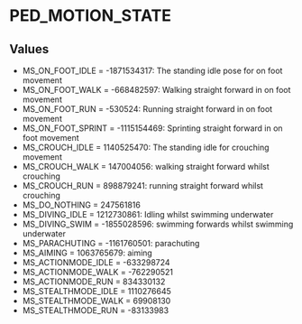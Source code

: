 # PED_MOTION_STATE

## Values
* MS_ON_FOOT_IDLE = -1871534317: The standing idle pose for on foot movement
* MS_ON_FOOT_WALK = -668482597: Walking straight forward in on foot movement
* MS_ON_FOOT_RUN = -530524: Running straight forward in on foot movement
* MS_ON_FOOT_SPRINT = -1115154469: Sprinting straight forward in on foot movement
* MS_CROUCH_IDLE = 1140525470: The standing idle for crouching movement
* MS_CROUCH_WALK = 147004056: walking straight forward whilst crouching
* MS_CROUCH_RUN = 898879241: running straight forward whilst crouching
* MS_DO_NOTHING = 247561816
* MS_DIVING_IDLE = 1212730861: Idling whilst swimming underwater
* MS_DIVING_SWIM = -1855028596: swimming forwards whilst swimming underwater
* MS_PARACHUTING = -1161760501: parachuting
* MS_AIMING = 1063765679: aiming
* MS_ACTIONMODE_IDLE = -633298724
* MS_ACTIONMODE_WALK = -762290521
* MS_ACTIONMODE_RUN = 834330132
* MS_STEALTHMODE_IDLE = 1110276645
* MS_STEALTHMODE_WALK = 69908130
* MS_STEALTHMODE_RUN = -83133983